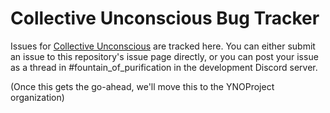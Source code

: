 # Collective Unconscious Bug Tracker
Issues for [Collective Unconscious](https://ynoproject.net/unconscious) are tracked here. You can either submit an issue to this repository's issue page directly, or you can post your issue as a thread in #fountain_of_purification in the development Discord server.

(Once this gets the go-ahead, we'll move this to the YNOProject organization)
